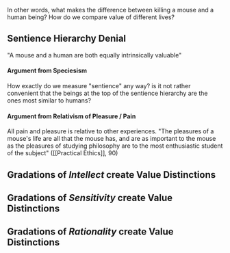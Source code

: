 In other words, what makes the difference between killing a mouse and a human being? How do we compare value of different lives?

## Sentience Hierarchy Denial
"A mouse and a human are both equally intrinsically valuable"

#### Argument from Speciesism
How exactly do we measure "sentience" any way? is it not rather convenient that the beings at the top of the sentience hierarchy are the ones most similar to humans?

#### Argument from Relativism of Pleasure / Pain
All pain and pleasure is relative to other experiences. 
	"The pleasures of a mouse's life are all that the mouse has, and are as important to the mouse as the pleasures of studying philosophy are to the most enthusiastic student of the subject" ([[Practical Ethics]], 90)

## Gradations of *Intellect* create Value Distinctions

## Gradations of *Sensitivity* create Value Distinctions

## Gradations of *Rationality* create Value Distinctions